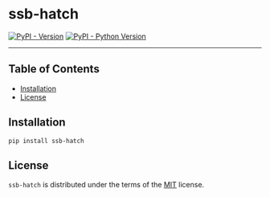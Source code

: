 # ssb-hatch

[![PyPI - Version](https://img.shields.io/pypi/v/ssb-hatch.svg)](https://pypi.org/project/ssb-hatch)
[![PyPI - Python Version](https://img.shields.io/pypi/pyversions/ssb-hatch.svg)](https://pypi.org/project/ssb-hatch)

-----

## Table of Contents

- [Installation](#installation)
- [License](#license)

## Installation

```console
pip install ssb-hatch
```

## License

`ssb-hatch` is distributed under the terms of the [MIT](https://spdx.org/licenses/MIT.html) license.
